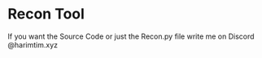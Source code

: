 # Recon Tool
If you want the Source Code or just the Recon.py file write me on Discord @harimtim.xyz
